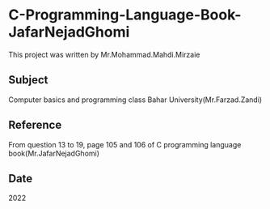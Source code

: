 # C-Programming-Language-Book-JafarNejadGhomi
This project was written by Mr.Mohammad.Mahdi.Mirzaie

## Subject
Computer basics and programming class Bahar University(Mr.Farzad.Zandi)

## Reference
From question 13 to 19, page 105 and 106 of C programming language book(Mr.JafarNejadGhomi)

## Date
 2022
